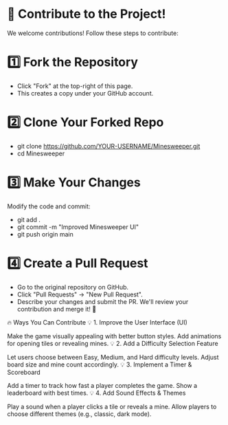 # 🤝 Contribute to the Project!
We welcome contributions! Follow these steps to contribute:


# 1️⃣ Fork the Repository
- Click "Fork" at the top-right of this page.
- This creates a copy under your GitHub account.


# 2️⃣ Clone Your Forked Repo
- git clone https://github.com/YOUR-USERNAME/Minesweeper.git
- cd Minesweeper


# 3️⃣ Make Your Changes
Modify the code and commit:
- git add .
- git commit -m "Improved Minesweeper UI"
- git push origin main


# 4️⃣ Create a Pull Request
- Go to the original repository on GitHub.
- Click "Pull Requests" → "New Pull Request".
- Describe your changes and submit the PR.
We'll review your contribution and merge it! 🎯

🔥 Ways You Can Contribute
💡 1. Improve the User Interface (UI)

Make the game visually appealing with better button styles.
Add animations for opening tiles or revealing mines.
💡 2. Add a Difficulty Selection Feature

Let users choose between Easy, Medium, and Hard difficulty levels.
Adjust board size and mine count accordingly.
💡 3. Implement a Timer & Scoreboard

Add a timer to track how fast a player completes the game.
Show a leaderboard with best times.
💡 4. Add Sound Effects & Themes

Play a sound when a player clicks a tile or reveals a mine.
Allow players to choose different themes (e.g., classic, dark mode).
